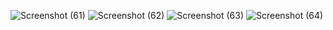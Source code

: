 ![Screenshot (61)](https://github.com/ceekhayy/Altschool-second-semester-exam/assets/146190933/9d2c6a9e-b462-453a-81f9-3c6dab2ac76e)
![Screenshot (62)](https://github.com/ceekhayy/Altschool-second-semester-exam/assets/146190933/4bc9e9e6-22bf-4289-b8ac-52db7137922d)
![Screenshot (63)](https://github.com/ceekhayy/Altschool-second-semester-exam/assets/146190933/c3c674d4-0ae1-4c26-9971-010cc3bd0908)
![Screenshot (64)](https://github.com/ceekhayy/Altschool-second-semester-exam/assets/146190933/9e1161d4-b476-45ac-bff1-30e0b1f8a9f9)
